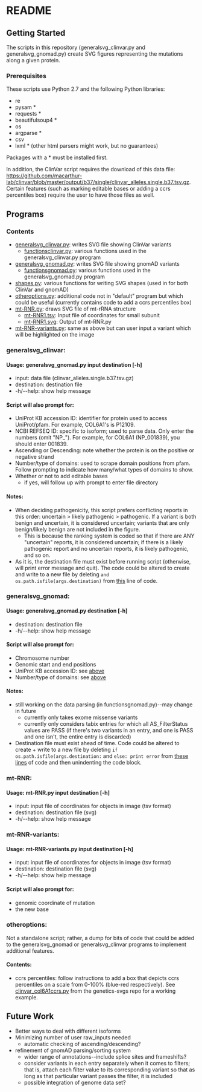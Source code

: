 # README

## Getting Started
The scripts in this repository (generalsvg_clinvar.py and generalsvg_gnomad.py) create SVG figures representing the mutations along a given protein.

### Prerequisites
These scripts use Python 2.7 and the following Python libraries:
- re
- pysam *
- requests *
- beautifulsoup4 *
- os 
- argparse *
- csv 
- lxml * (other html parsers might work, but no guarantees)

Packages with a * must be installed first.

In addition, the ClinVar script requires the download of this data file: https://github.com/macarthur-lab/clinvar/blob/master/output/b37/single/clinvar_alleles.single.b37.tsv.gz.  Certain features (such as marking editable bases or adding a ccrs percentiles box) require the user to have those files as well.

## Programs
### Contents
- [generalsvg_clinvar.py](generalsvg_clinvar.py): writes SVG file showing ClinVar variants
  - [functionsclinvar.py](functionsclinvar.py): various functions used in the generalsvg_clinvar.py program
- [generalsvg_gnomad.py](generalsvg_clinvar.py): writes SVG file showing gnomAD variants
  - [functionsgnomad.py](functionsgnomad.py): various functions used in the generalsvg_gnomad.py program
- [shapes.py](shapes.py): various functions for writing SVG shapes (used in for both ClinVar and gnomAD)
- [otheroptions.py](otheroptions.py): additional code not in "default" program but which could be useful (currently contains code to add a ccrs percentiles box)
- [mt-RNR.py](mt-RNR.py): draws SVG file of mt-rRNA structure
  - [mt-RNR1.tsv](mt-RNR1.tsv): Input file of coordinates for small subunit
  - [mt-RNR1.svg](mt-RNR1.svg): Output of mt-RNR.py
- [mt-RNR-variants.py](mt-RNR-variants.py): same as above but can user input a variant which will be highlighted on the image
### generalsvg_clinvar:

#### Usage: generalsvg_gnomad.py input destination [-h]
- input: data file (clinvar_alleles.single.b37.tsv.gz)
- destination: destination file
- -h/--help: show help message

#### Script will also prompt for:
- UniProt KB accession ID: identifier for protein used to access UniProt/pfam.  For example, COL6A1's is P12109. 
- NCBI REFSEQ ID: specific to isoform; used to parse data.  Only enter the numbers (omit "NP_").  For example, for COL6A1 (NP_001839), you should enter 001839.
- Ascending or Descending: note whether the protein is on the positive or negative strand
- Number/type of domains: used to scrape domain positions from pfam.  Follow prompting to indicate how many/what types of domains to show.
- Whether or not to add editable bases
  - if yes, will follow up with prompt to enter file directory

#### Notes:
- When deciding pathogenicity, this script prefers conflicting reports in this order: uncertain > likely pathogenic > pathogenic.  If a variant is both benign and uncertain, it is considered uncertain; variants that are only benign/likely benign are not included in the figure.
  - This is because the ranking system is coded so that if there are ANY "uncertain" reports, it is considered uncertain; if there is a likely pathogenic report and no uncertain reports, it is likely pathogenic, and so on.
- As it is, the destination file must exist before running script (otherwise, will print error message and quit). The code could be altered to create and write to a new file by deleting `and os.path.isfile(args.destination)` from [this](https://github.com/xjenny2/genetics-svgs-final/blob/75bfab5b1b99c582cc2cf6f4714cd06bf0e926e5/generalsvg_clinvar.py#L13) line of code.

### generalsvg_gnomad:

#### Usage: generalsvg_gnomad.py destination [-h]
- destination: destination file
- -h/--help: show help message

#### Script will also prompt for:
- Chromosome number
- Genomic start and end positions
- UniProt KB accession ID: see [above](#script-will-also-prompt-for)
- Number/type of domains: see [above](#script-will-also-prompt-for)

#### Notes:
- still working on the data parsing (in functionsgnomad.py)--may change in future
  - currently only takes exome missense variants
  - currently only considers tabix entries for which all AS_FilterStatus values are PASS (if there's two variants in an entry, and one is PASS and one isn't, the entire entry is discarded)
- Destination file must exist ahead of time.  Code could be altered to create + write to a new file by deleting `if os.path.isfile(args.destination:` and `else: print error` from [these](https://github.com/xjenny2/genetics-svgs-final/blob/75bfab5b1b99c582cc2cf6f4714cd06bf0e926e5/generalsvg_gnomad.py#L13) [lines](https://github.com/xjenny2/genetics-svgs-final/blob/698da93c3bceda3f2280dd4ae8d22658e40080c0/generalsvg_gnomad.py#L226-#L227) of code and then unindenting the code block.

### mt-RNR: 

#### Usage: mt-RNR.py input destination [-h]
- input: input file of coordinates for objects in image (tsv format)
- destination: destination file (svg)
- -h/--help: show help message

### mt-RNR-variants:

#### Usage: mt-RNR-variants.py input destination [-h]
- input: input file of coordinates for objects in image (tsv format)
- destination: destination file (svg)
- -h/--help: show help message

#### Script will also prompt for:
- genomic coordinate of mutation
- the new base

### otheroptions:
Not a standalone script; rather, a dump for bits of code that could be added to the generalsvg_gnomad or generalsvg_clinvar programs to implement additional features.  

#### Contents:
- ccrs percentiles: follow instructions to add a box that depicts ccrs percentiles on a scale from 0-100% (blue-red respectively).  See [clinvar_col6A1ccrs.py](https://github.com/xjenny2/genetics-svgs/blob/master/venv/clinvar6a1ccrs.py) from the genetics-svgs repo for a working example.

## Future Work
- Better ways to deal with different isoforms
- Minimizing number of user raw_inputs needed
  - automatic checking of ascending/descending?
- refinement of gnomAD parsing/sorting system
  - wider range of annotations--include splice sites and frameshifts?
  - consider variants in each entry separately when it comes to filters; that is, attach each filter value to its corresponding variant so that as long as that particular variant passes the filter, it is included
  - possible integration of genome data set?
